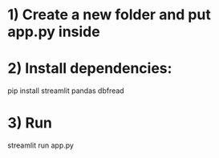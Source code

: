 # 1) Create a new folder and put app.py inside
# 2) Install dependencies:
pip install streamlit pandas dbfread

# 3) Run
streamlit run app.py
